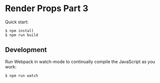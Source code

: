# Render Props Part 3

Quick start:

```
$ npm install
$ npm run build
````

## Development

Run Webpack in watch-mode to continually compile the JavaScript as you work:

```
$ npm run watch
```
